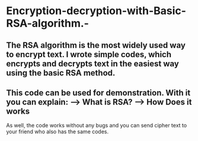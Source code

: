 # Encryption-decryption-with-Basic-RSA-algorithm.-
The RSA algorithm is the most widely used way to encrypt text. I wrote simple codes, 
which encrypts and decrypts text in the easiest way using the basic RSA method.
----------------------------------------------------------------------------------------------------------------------------------------------
This code can be used for demonstration. With it you can explain:
--> What is RSA?
--> How Does it works
----------------------------------------------------------------------------------------------------------------------------------------------
As well, the code works without any bugs and you can send cipher text to your friend who also has the same codes.
